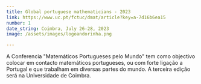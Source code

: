 ```yaml
---
title: Global portuguese mathematicians - 2023
link: https://www.uc.pt/fctuc/dmat/article?key=a-7d16b6ea15
number: 1
date_string: Coimbra, July 26-28, 2023
image: /assets/images/logoandorinha.png

---
```

A Conferencia "Matemáticos Portugueses pelo Mundo" tem como objectivo colocar em contacto matemáticos portugueses, 
ou com forte ligação a Portugal e que trabalham em diversas partes do mundo. A terceira edição será na Universidade de Coimbra.
